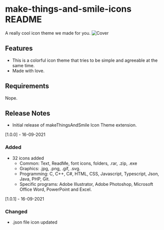 # make-things-and-smile-icons README

A really cool icon theme we made for you.
![Cover](https://github.com/caelicarp/make-things-and-smile-theme/images/cover.jpg)

## Features
- This is a colorful icon theme that tries to be simple and agreeable at the same time.
- Made with love.

## Requirements

Nope.

## Release Notes
- Initial release of makeThingsAndSmile Icon Theme extension.

[1.0.0] - 16-09-2021
### Added
- 32 icons added
  - Common: Text, ReadMe, font icons, folders, .rar, .zip, .exe
  - Graphics: .jpg, .png, .gif, .svg.
  - Programming: C, C++, C#, HTML, CSS, Javascript, Typescript, Json, Java, PHP, Git.
  - Specific programs: Adobe Illustrator, Adobe Photoshop, Microsoft Office Word, PowerPoint and Excel.

[1.0.1] - 16-09-2021
### Changed
- .json file icon updated